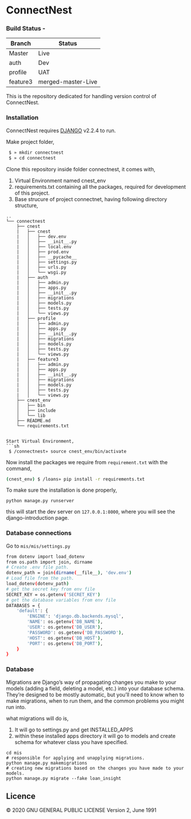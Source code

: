 
# ConnectNest

### Build Status - 
| Branch | Status |
| ------ | ------ |
| Master | Live |
| auth | Dev |
| profile | UAT |
| feature3 | merged-master-Live |

This is the repository dedicated for handling version control of ConnectNest.

### Installation

ConnectNest requires [DJANGO](https://www.djangoproject.com/) v2.2.4 to run.

Make project folder,
```sh
 $ » mkdir connectnest
 $ » cd connectnest
```

Clone this repository inside folder connectnest, it comes with,

1. Virtual Environment named cnest_env
2. requirements.txt containing all the packages, required for development of this project.
3. Base strucure of project connectnet, having following directory structure,

```
..
└── connectnest
    ├── cnest
    |   ├── cnest
    |   │   ├── dev.env
    |   │   ├── __init__.py
    |   │   ├── local.env
    |   │   ├── prod.env
    |   │   ├── __pycache__
    |   │   ├── settings.py
    |   │   ├── urls.py
    |   │   └── wsgi.py
    |   ├── auth
    |   │   ├── admin.py
    |   │   ├── apps.py
    |   │   ├── __init__.py
    |   │   ├── migrations
    |   │   ├── models.py
    |   │   ├── tests.py
    |   │   └── views.py
    |   ├── profile
    |   │   ├── admin.py
    |   │   ├── apps.py
    |   │   ├── __init__.py
    |   │   ├── migrations
    |   │   ├── models.py
    |   │   ├── tests.py
    |   │   └── views.py
    |   ├── feature3
    |   │   ├── admin.py
    |   │   ├── apps.py
    |   │   ├── __init__.py
    |   │   ├── migrations
    |   │   ├── models.py
    |   │   ├── tests.py
    |   │   └── views.py
    ├── cnest_env
    │   ├── bin
    │   ├── include
    │   └── lib
    ├── README.md
    └── requirements.txt
```
```

Start Virtual Environment,
```sh
 $ /connectnest» source cnest_env/bin/activate
```

Now install the packages we require from ```requirement.txt``` with the command,
```sh
(cnest_env) $ /loans» pip install -r requirements.txt
```

To make sure the installation is done properly,
```
python manage.py runserver
```
this will start the dev server on ```127.0.0.1:8000```, where you will see the django-introduction page. 

### Database connections
Go to ```mis/mis/settings.py```
```sh
from dotenv import load_dotenv
from os.path import join, dirname
# Create .env file path.
dotenv_path = join(dirname(__file__), 'dev.env')
# Load file from the path.
load_dotenv(dotenv_path)
# get the secret key from env file
SECRET_KEY = os.getenv('SECRET_KEY')
# get the database variables from env file
DATABASES = {
    'default': {
        'ENGINE': 'django.db.backends.mysql',
        'NAME': os.getenv('DB_NAME'),
        'USER': os.getenv('DB_USER'),
        'PASSWORD': os.getenv('DB_PASSWORD'),
        'HOST': os.getenv('DB_HOST'),  
        'PORT': os.getenv('DB_PORT'),
    }
}
```
### Database
Migrations are Django’s way of propagating changes you make to your models (adding a field, deleting a model, etc.) into your database schema. They’re designed to be mostly automatic, but you’ll need to know when to make migrations, when to run them, and the common problems you might run into.

what migrations will do is,
1. It will go to settings.py and get INSTALLED_APPS
2. within these installed apps directory it will go to models and create schema for whatever class you have specified.

```
cd mis
# responsible for applying and unapplying migrations.
python manage.py makemigrations
# creating new migrations based on the changes you have made to your models.
python manage.py migrate --fake loan_insight

```

Licence
---
© 2020   GNU GENERAL PUBLIC LICENSE Version 2, June 1991
